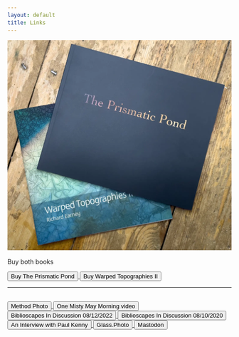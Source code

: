 ```yaml
---
layout: default
title: Links
---
```


[![Buy Warped Topographies II and The Prismatic Pond](books/warped-prismatic.webp "Warped Topographies II and The Prismatic Pond covers")](http://method-photo/books/warped-pond)

Buy both books

<a href="https://method.photo/books/the-prismatic-pond">
	<button class="links">
		Buy The Prismatic Pond
	</button>
</a>

<a href="https://method.photo/books/warped-topographies-ii">
	<button class="links">
		Buy Warped Topographies II
	</button>
</a>

<hr />
<br />

<a href="https://method.photo">
	<button class="links">	
		Method Photo
	</button>
</a>

<a href="https://vimeo.com/449190135">
	<button class="links">
		One Misty May Morning video
	</button>
</a>

<a href="https://biblioscapes.com/in-discussion/richard-earney-1">
	<button class="links">
		Biblioscapes In Discussion 08/12/2022
	</button>
</a>

<a href="https://biblioscapes.com/in-discussion/richard-earney">
	<button class="links">
		Biblioscapes In Discussion 08/10/2020
	</button>
</a>

<a href="https://method.photo/blog/2019-07-16-an-interview-with-paul-kenny.md">
	<button class="links">
		An Interview with Paul Kenny
	</button>
</a>

<a href="https://glass.photo/methodphoto">
	<button class="links">
		Glass.Photo
	</button>
</a>

<a href="https://toot.community/@methodphoto">
	<button class="links">
		Mastodon
	</button>
</a>
